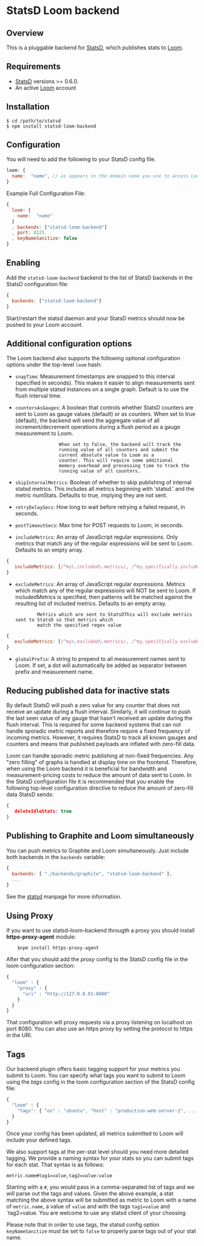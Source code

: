 # StatsD Loom backend

## Overview

This is a pluggable backend for [StatsD][statsd], which
publishes stats to [Loom](https://www.loomsystems.com). 

## Requirements

* [StatsD][statsd] versions >= 0.6.0.
* An active [Loom](https://www.loomsystems.com/free-trial) account

## Installation

    $ cd /path/to/statsd
    $ npm install statsd-loom-backend

## Configuration

You will need to add the following to your StatsD config file.

```js
loom: {
  name:  "name", // as appears in the domain name you use to access Loom, i.e. <this>.loomsystems.com
}
```

Example Full Configuration File:

```js
{
  loom: {
    name:  "name"
  }
  , backends: ["statsd-loom-backend"]
  , port: 8125
  , keyNameSanitize: false
}
```

## Enabling

Add the `statsd-loom-backend` backend to the list of StatsD
backends in the StatsD configuration file:

```js
{
  backends: ["statsd-loom-backend"]
}
```

Start/restart the statsd daemon and your StatsD metrics should now be
pushed to your Loom account.


## Additional configuration options

The Loom backend also supports the following optional configuration
options under the top-level `loom` hash:

* `snapTime`: Measurement timestamps are snapped to this interval
              (specified in seconds). This makes it easier to align
              measurements sent from multiple statsd instances on a
              single graph. Default is to use the flush interval time.

* `countersAsGauges`: A boolean that controls whether StatsD counters
                      are sent to Loom as gauge values (default) or
                      as counters. When set to true (default), the
                      backend will send the aggregate value of all
                      increment/decrement operations during a flush
                      period as a gauge measurement to Loom.

                      When set to false, the backend will track the
                      running value of all counters and submit the
                      current absolute value to Loom as a
                      counter. This will require some additional
                      memory overhead and processing time to track the
                      running value of all counters.

* `skipInternalMetrics`: Boolean of whether to skip publishing of
                         internal statsd metrics. This includes all
                         metrics beginning with 'statsd.' and the
                         metric numStats. Defaults to true, implying
                         they are not sent.

* `retryDelaySecs`: How long to wait before retrying a failed
                    request, in seconds.

* `postTimeoutSecs`: Max time for POST requests to Loom, in
                     seconds.

* `includeMetrics`: An array of JavaScript regular expressions. Only metrics
                    that match any of the regular expressions will be sent to Loom.
                    Defaults to an empty array.

```js
{
   includeMetrics: [/^my\.included\.metrics/, /^my.specifically.included.metric$/]
}
```

* `excludeMetrics`: An array of JavaScript regular expressions. Metrics which match
                    any of the regular expressions will NOT be sent to Loom. If includedMetrics
                    is specified, then patterns will be matched against the resulting
                    list of included metrics.
                    Defaults to an empty array.

              Metrics which are sent to StatsDThis will exclude metrics sent to StatsD so that metrics which
              match the specified regex value

```js
{
   excludeMetrics: [/^my\.excluded\.metrics/, /^my.specifically.excluded.metric$/]
}
```

* `globalPrefix`: A string to prepend to all measurement names sent to Loom. If set, a dot
                  will automatically be added as separator between prefix and measurement name.

## Reducing published data for inactive stats

By default StatsD will push a zero value for any counter that does not
receive an update during a flush interval. Similarly, it will continue
to push the last seen value of any gauge that hasn't received an
update during the flush interval. This is required for some backend
systems that can not handle sporadic metric reports and therefore
require a fixed frequency of incoming metrics. However, it requires
StatsD to track all known gauges and counters and means that published
payloads are inflated with zero-fill data.

Loom can handle sporadic metric publishing at non-fixed
frequencies. Any "zero filling" of graphs is handled at display time
on the frontend. Therefore, when using the Loom backend it is
beneficial for bandwidth and measurement-pricing costs to reduce the
amount of data sent to Loom. In the StatsD configuration file it is
recommended that you enable the following top-level configuration
directive to reduce the amount of zero-fill data StatsD sends:

```json
{
   deleteIdleStats: true
}
```

## Publishing to Graphite and Loom simultaneously

You can push metrics to Graphite and Loom simultaneously. Just include both backends in the `backends`
variable:

```js
{
  backends: [ "./backends/graphite", "statsd-loom-backend" ],
  ...
}
```

See the [statsd][statsd] manpage for more information.

## Using Proxy

If you want to use statsd-loom-backend througth a proxy you should
install **https-proxy-agent** module:

        $npm install https-proxy-agent

After that you should add the *proxy* config to the StatsD config file
in the loom configuration section:

```js
{
  "loom" : {
    "proxy" : {
      "uri" : "http://127.0.0.01:8080"
    }
  }
}
```

That configuration will proxy requests via a proxy listening on
localhost on port 8080. You can also use an https proxy by setting the
protocol to https in the URI.

## Tags

Our backend plugin offers basic tagging support for your metrics you submit to Loom. You can specify what tags you want to submit to Loom using the *tags*
config in the loom configuration section of the StatsD config file:


```js
{
  "loom" : {
    "tags": { "os" : "ubuntu", "host" : "production-web-server-1", ... }
  }
}
```

Once your config has been updated, all metrics submitted to Loom will include your defined tags.


We also support tags at the per-stat level should you need more detailed tagging. We provide a naming syntax for your stats so you can submit tags for each stat. That syntax is as follows:

```
metric.name#tag1=value,tag2=value:value
```

Starting with a `#`, you would pass in a comma-separated list of tags and we will parse out the tags and values. Given the above example, a stat matching
the above syntax will be submitted as metric to Loom with a name of `metric.name`, a value of `value` and with the tags `tag1=value` and `tag2=value. You are welcome to use any statsd client of your choosing.

Please note that in order to use tags, the statsd config option `keyNameSanitize` must be set to `false` to properly parse tags out of your stat name.

[statsd]: https://github.com/etsy/statsd

